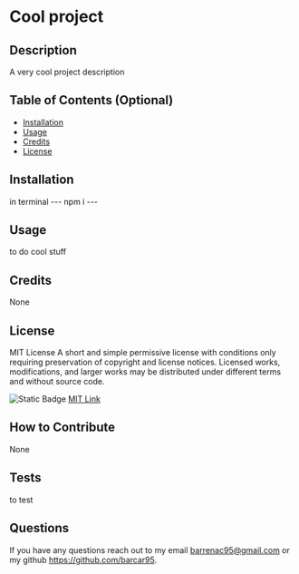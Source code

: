 # Cool project
  
## Description
  A very cool project description

## Table of Contents (Optional)
 
  - [Installation](#installation)
  - [Usage](#usage)
  - [Credits](#credits)
  - [License](#license)
  
## Installation
  in terminal --- npm i ---
  
## Usage
  to do cool stuff
  
## Credits
  None
  
## License
  MIT License
  A short and simple permissive license with conditions only requiring preservation of copyright and license notices. Licensed works, modifications, and larger works may be distributed under different terms and without source code.
    
  ![Static Badge](https://img.shields.io/badge/license-MIT-brightgreen)
  [MIT Link](https://tlo.mit.edu/learn-about-intellectual-property/software-and-open-source-licensing)
  
## How to Contribute
  None
  
## Tests
  to test

## Questions
  If you have any questions reach out to my email barrenac95@gmail.com or my github https://github.com/barcar95.
  